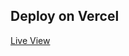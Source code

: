   ## Deploy on Vercel

 [Live View](https://pak-wheel-webside-mm2nqxvbw-hassanfarid6s-projects.vercel.app)
 
